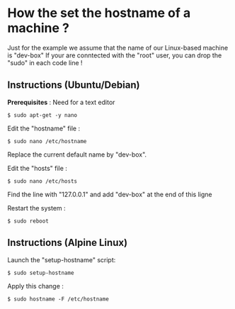 How the set the hostname of a machine ?
==
Just for the example we assume that the name of our Linux-based machine is "dev-box"
If your are conntected with the "root" user, you can drop the "sudo" in each code line !

Instructions (Ubuntu/Debian)
-
__Prerequisites__ :
Need for a text editor
<pre><code>$ sudo apt-get -y nano</code></pre>

Edit the "hostname" file :
<pre><code>$ sudo nano /etc/hostname</code></pre>
Replace the current default name by "dev-box".  

Edit the "hosts" file :
<pre><code>$ sudo nano /etc/hosts</code></pre>
Find the line with "127.0.0.1" and add "dev-box" at the end of this ligne

Restart the system :
<pre><code>$ sudo reboot</code></pre>

Instructions (Alpine Linux)
-
Launch the "setup-hostname" script:
<pre><code>$ sudo setup-hostname</code></pre>

Apply this change :
<pre><code>$ sudo hostname -F /etc/hostname</code></pre>
